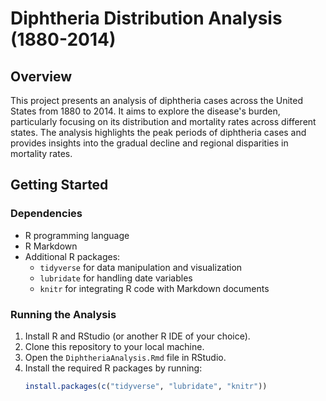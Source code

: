# Diphtheria Distribution Analysis (1880-2014)

## Overview
This project presents an analysis of diphtheria cases across the United States from 1880 to 2014. 
It aims to explore the disease's burden, particularly focusing on its distribution and mortality rates across different states. 
The analysis highlights the peak periods of diphtheria cases and provides insights into the gradual decline and regional disparities in mortality rates.

## Getting Started

### Dependencies
- R programming language
- R Markdown
- Additional R packages:
  - `tidyverse` for data manipulation and visualization
  - `lubridate` for handling date variables
  - `knitr` for integrating R code with Markdown documents

### Running the Analysis
1. Install R and RStudio (or another R IDE of your choice).
2. Clone this repository to your local machine.
3. Open the `DiphtheriaAnalysis.Rmd` file in RStudio.
4. Install the required R packages by running:
   ```R
   install.packages(c("tidyverse", "lubridate", "knitr"))
